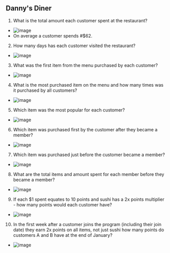 ## Danny's Diner

1. What is the total amount each customer spent at the restaurant?
- ![image](https://github.com/Priyank0Gandhi/SQL_Case_Studies/assets/96395339/7149212f-f080-4e49-93eb-3606d75e181c)
- On average a customer spends #$62.

2. How many days has each customer visited the restaurant?
- ![image](https://github.com/Priyank0Gandhi/SQL_Case_Studies/assets/96395339/8ce8e785-2257-4f2d-b4e2-bbb098b97cc2)

3. What was the first item from the menu purchased by each customer?
- ![image](https://github.com/Priyank0Gandhi/SQL_Case_Studies/assets/96395339/3bfeeefe-73a6-4f7d-9fca-e635152785ca)

4. What is the most purchased item on the menu and how many times was it purchased by all customers?
- ![image](https://github.com/Priyank0Gandhi/SQL_Case_Studies/assets/96395339/79af5a5e-02a6-4f4c-825f-01374989e963)

5. Which item was the most popular for each customer?
- ![image](https://github.com/Priyank0Gandhi/SQL_Case_Studies/assets/96395339/46534fee-a6eb-4e97-819a-e87acf3daf66)

6. Which item was purchased first by the customer after they became a member?
- ![image](https://github.com/Priyank0Gandhi/SQL_Case_Studies/assets/96395339/ae387dac-a9a8-4acb-b788-8d58d2039c0e)

7. Which item was purchased just before the customer became a member?
-  ![image](https://github.com/Priyank0Gandhi/SQL_Case_Studies/assets/96395339/9beebfe3-1ec1-440a-95b5-6ba91574a317)

8. What are the total items and amount spent for each member before they became a member?
- ![image](https://github.com/Priyank0Gandhi/SQL_Case_Studies/assets/96395339/d6123cb9-1811-48b9-8890-ab04be0e3444)

9. If each $1 spent equates to 10 points and sushi has a 2x points multiplier - how many points would each customer have?
- ![image](https://github.com/Priyank0Gandhi/SQL_Case_Studies/assets/96395339/39312d4e-9cdf-448a-8cd6-af71c9d0c131)

10. In the first week after a customer joins the program (including their join date) they earn 2x points on all items, not just sushi how many points do customers A and B have at the end of January?
- ![image](https://github.com/Priyank0Gandhi/SQL_Case_Studies/assets/96395339/810d6208-9f02-45d6-be63-79e79d0fa97a)



